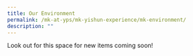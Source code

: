 ```yaml
---
title: Our Environment
permalink: /mk-at-yps/mk-yishun-experience/mk-environment/
description: ""
---
```

Look out for this space for new items coming soon!